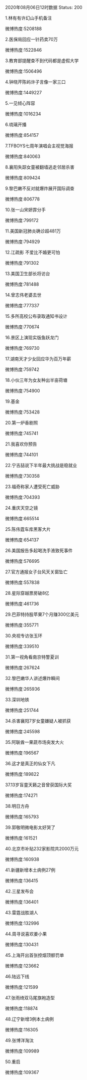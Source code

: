 2020年08月06日12时数据
Status: 200

1.林有有许幻山手机备注

微博热度:5208188

2.医保局回应一针药卖70万

微博热度:1522846

3.教育部提醒查不到代码都是虚假大学

微博热度:1506496

4.钟晓芹陈屿许子言像一家三口

微博热度:1449227

5.一见倾心阵容

微博热度:1016234

6.琉璃开播

微博热度:854157

7.TFBOYS七周年演唱会主视觉海报

微博热度:840063

8.襄阳失踪女童被翻墙逃走邻居杀害

微博热度:809424

9.黎巴嫩不反对就爆炸展开国际调查

微博热度:806778

10.张一山宋妍霏分手

微博热度:799172

11.美国新冠肺炎确诊超481万

微博热度:794929

12.江疏影 不爱比不婚更可怕

微博热度:791302

13.美国卫生部长将访台

微博热度:781488

14.曾志伟老婆去世

微博热度:777337

15.多所高校公布录取通知书设计

微博热度:770674

16.景区上演现实版鱼跃龙门

微博热度:769730

17.湖南天才少女回应华为百万年薪

微博热度:759742

18.小伙三年为女友种出半亩荷塘

微博热度:754900

19.基金

微博热度:753428

20.第一炉香剧照

微博热度:745741

21.我喜欢你预告

微博热度:744101

22.宁吉喆说下半年最大挑战是稳就业

微博热度:730358

23.福奇称家人遭受死亡威胁

微博热度:704393

24.重庆天空之镜

微博热度:665514

25.陈伟霆车库黑客大片

微博热度:654137

26.美国报告多起喝洗手液致死事件

微博热度:576695

27.官方通报女子台风天关窗坠亡

微博热度:557838

28.星际穿越票房破8亿

微博热度:461736

29.巴菲特持股苹果7个月赚300亿美元

微博热度:355771

30.央视专访张玉环

微博热度:339510

31.第一视角看南京特警夏训

微博热度:267624

32.黎巴嫩华人讲述爆炸瞬间

微博热度:265936

33.深圳地铁

微博热度:251744

34.杀害襄阳7岁女童嫌疑人被抓获

微博热度:245598

35.阿联酋一果蔬市场突发大火

微博热度:196567

36.这才是真正的仙女下凡

微博热度:189822

37.13岁盲童天籁之音曾获国际大奖

微博热度:174271

38.明日方舟

微博热度:165793

39.郭敬明微电影太好哭了

微博热度:161521

40.北京市补贴232家影院共2000万元

微博热度:160938

41.新疆新增本土病例27例

微博热度:136415

42.三星发布会

微博热度:136401

43.雷霆战胜湖人

微博热度:132996

44.周寻说喜欢姜小果

微博热度:130431

45.上海开出首张控烟顶额罚单

微博热度:123662

46.陆远下线

微博热度:121599

47.张雨绮双马尾旗袍造型

微博热度:118874

48.辽宁新增3例本土病例

微博热度:116305

49.张博洋淘汰

微博热度:109989

50.重启

微博热度:109367


